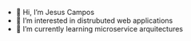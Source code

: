 - 👋 Hi, I’m Jesus Campos
- 👀 I’m interested in distrubuted web applications
- 🌱 I’m currently learning microservice arquitectures

<!---
jesuscampos/jesuscampos is a ✨ special ✨ repository because its `README.md` (this file) appears on your GitHub profile.
You can click the Preview link to take a look at your changes.
--->
